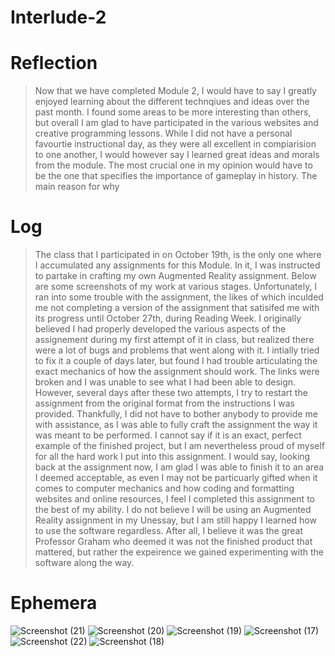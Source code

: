 # Interlude-2 
# Reflection
> Now that we have completed Module 2, I would have to say I greatly enjoyed learning about the different technqiues and ideas over the past month. I found some areas to be more interesting than others, but overall I am glad to have participated in the various websites and creative programming lessons. While I did not have a personal favourtie instructional day, as they were all excellent in compiarision to one another, I would however say I learned great ideas and morals from the module. The most crucial one in my opinion would have to be the one that specifies the importance of gameplay in history. The main reason for why 
# Log
> The class that I participated in on October 19th, is the only one where I accumulated any assignments for this Module. In it, I was instructed to partake in crafting my own Augmented Reality assignment. Below are some screenshots of my work at various stages. Unfortunately, I ran into some trouble with the assignment, the likes of which inculded me not completing a version of the assignment that satisifed me with its progress until October 27th, during Reading Week. I originally believed I had properly developed the various aspects of the assignement during my first attempt of it in class, but realized there were a lot of bugs and problems that went along with it. I intially tried to fix it a couple of days later, but found I had trouble articulating the exact mechanics of how the assignment should work. The links were broken and I was unable to see what I had been able to design.
However, several days after these two attempts, I try to restart the assignment from the original format from the instructions I was provided. Thankfully, I did not have to bother anybody to provide me with assistance, as I was able to fully craft the assignment the way it was meant to be performed. I cannot say if it is an exact, perfect example of the finished project, but I am nevertheless proud of myself for all the hard work I put into this assignment. I would say, looking back at the assignment now, I am glad I was able to finish it to an area I deemed acceptable, as even I may not be particuarly gifted when it comes to computer mechanics and how coding and formatting websites and online resources, I feel I completed this assignment to the best of my ability.
I do not believe I will be using an Augmented Reality assignment in my Unessay, but I am still happy I learned how to use the software regardless. After all, I believe it was the great Professor Graham who deemed it was not the finished product that mattered, but rather the expeirence we gained experimenting with the software along the way.
# Ephemera
![Screenshot (21)](https://user-images.githubusercontent.com/113065635/201451617-932058a9-0838-400a-8c8c-0bb613069aa0.png)
![Screenshot (20)](https://user-images.githubusercontent.com/113065635/201451623-e2f05eda-8a4f-48d3-89e6-172ccbec1c3a.png)
![Screenshot (19)](https://user-images.githubusercontent.com/113065635/201451636-c9fb06e9-b7b0-461f-ae7c-dedf7d61d46d.png)
![Screenshot (17)](https://user-images.githubusercontent.com/113065635/201451640-2faf3fcc-de9a-400b-a33f-ac7fd663aef3.png)
![Screenshot (22)](https://user-images.githubusercontent.com/113065635/201451959-652ed61e-0810-4052-885c-e9dd01db4ff9.png)
![Screenshot (18)](https://user-images.githubusercontent.com/113065635/201451975-1958b2cc-8939-43d2-86c6-af2125fe6fa9.png)
